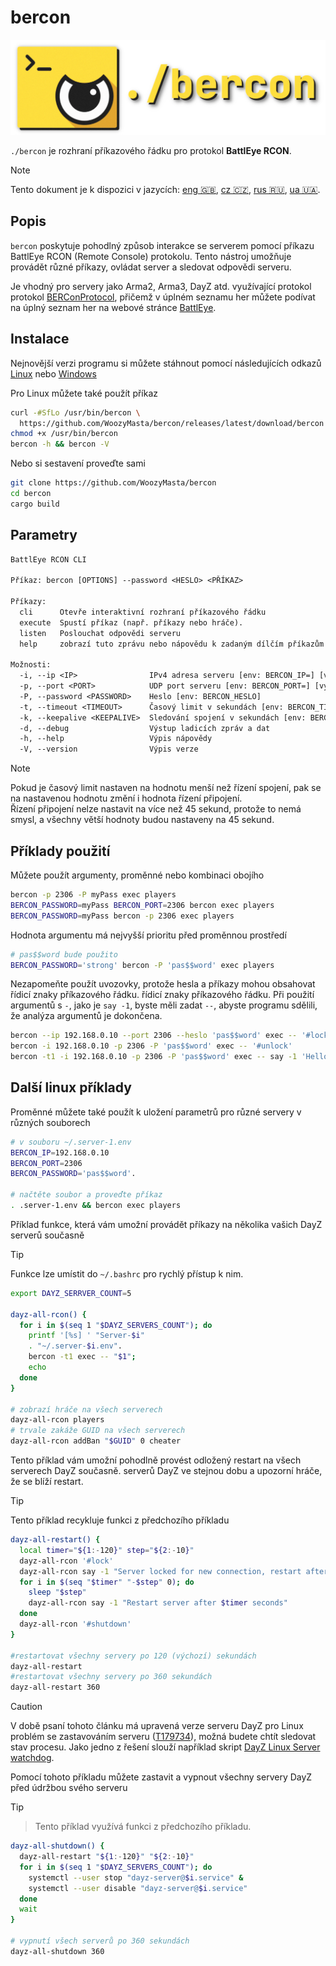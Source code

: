 # bercon

![logo][]

`./bercon` je rozhraní příkazového řádku pro protokol **BattlEye RCON**.

<!-- pravidlo: aktuální jazyk, ostatní jazyky seřazeny podle alfy -->
> [!NOTE]  
> Tento dokument je k dispozici v jazycích:
> [eng 🇬🇧][], [cz 🇨🇿][], [rus 🇷🇺][], [ua 🇺🇦][].

## Popis

`bercon` poskytuje pohodlný způsob interakce se serverem pomocí příkazu
BattlEye RCON (Remote Console) protokolu.
Tento nástroj umožňuje provádět různé příkazy,
ovládat server a sledovat odpovědi serveru.

Je vhodný pro servery jako Arma2, Arma3, DayZ atd. využívající protokol
protokol [BERConProtocol][], přičemž v úplném seznamu her můžete
podívat na úplný seznam her na webové stránce [BattlEye][].

## Instalace

Nejnovější verzi programu si můžete stáhnout pomocí následujících odkazů
[Linux] nebo [Windows]

Pro Linux můžete také použít příkaz

```bash
curl -#SfLo /usr/bin/bercon \
  https://github.com/WoozyMasta/bercon/releases/latest/download/bercon
chmod +x /usr/bin/bercon
bercon -h && bercon -V
```

Nebo si sestavení proveďte sami

```bash
git clone https://github.com/WoozyMasta/bercon
cd bercon
cargo build
```

## Parametry

```txt
BattlEye RCON CLI

Příkaz: bercon [OPTIONS] --password <HESLO> <PŘÍKAZ>

Příkazy:
  cli      Otevře interaktivní rozhraní příkazového řádku
  execute  Spustí příkaz (např. příkazy nebo hráče).
  listen   Poslouchat odpovědi serveru
  help     zobrazí tuto zprávu nebo nápovědu k zadaným dílčím příkazům

Možnosti:
  -i, --ip <IP>                IPv4 adresa serveru [env: BERCON_IP=] [výchozí: 127.0.0.1]
  -p, --port <PORT>            UDP port serveru [env: BERCON_PORT=] [výchozí: 2305]
  -P, --password <PASSWORD>    Heslo [env: BERCON_HESLO]
  -t, --timeout <TIMEOUT>      Časový limit v sekundách [env: BERCON_TIMEOUT=] [výchozí: 45]
  -k, --keepalive <KEEPALIVE>  Sledování spojení v sekundách [env: BERCON_KEEPALIVE=] [výchozí: 30]
  -d, --debug                  Výstup ladicích zpráv a dat
  -h, --help                   Výpis nápovědy
  -V, --version                Výpis verze
```

> [!NOTE]  
> Pokud je časový limit nastaven na hodnotu menší než řízení spojení,
> pak se na nastavenou hodnotu změní i hodnota řízení připojení.  
> Řízení připojení nelze nastavit na více než 45 sekund,
> protože to nemá smysl,
> a všechny větší hodnoty budou nastaveny na 45 sekund.

## Příklady použití

Můžete použít argumenty, proměnné nebo kombinaci obojího

```bash
bercon -p 2306 -P myPass exec players
BERCON_PASSWORD=myPass BERCON_PORT=2306 bercon exec players
BERCON_PASSWORD=myPass bercon -p 2306 exec players
```

Hodnota argumentu má nejvyšší prioritu před proměnnou prostředí

```bash
# pas$$word bude použito
BERCON_PASSWORD='strong' bercon -P 'pas$$word' exec players
```

Nezapomeňte použít uvozovky, protože hesla a příkazy mohou obsahovat řídicí znaky příkazového řádku.
řídicí znaky příkazového řádku.
Při použití argumentů s `-`, jako je `say -1`, byste měli
zadat `--`, abyste programu sdělili, že analýza argumentů je dokončena.

```bash
bercon --ip 192.168.0.10 --port 2306 --heslo 'pas$$word' exec -- '#lock'
bercon -i 192.168.0.10 -p 2306 -P 'pas$$word' exec -- '#unlock'
bercon -t1 -i 192.168.0.10 -p 2306 -P 'pas$$word' exec -- say -1 'Hello world!'
```

## Další linux příklady

Proměnné můžete také použít k uložení parametrů pro
různé servery v různých souborech

```bash
# v souboru ~/.server-1.env
BERCON_IP=192.168.0.10
BERCON_PORT=2306
BERCON_PASSWORD='pas$$word'.

# načtěte soubor a proveďte příkaz
. .server-1.env && bercon exec players
```

Příklad funkce, která vám umožní provádět příkazy na několika vašich
DayZ serverů současně

> [!TIP]  
> Funkce lze umístit do `~/.bashrc` pro rychlý přístup k nim.

```bash
export DAYZ_SERRVER_COUNT=5

dayz-all-rcon() {
  for i in $(seq 1 "$DAYZ_SERVERS_COUNT"); do
    printf '[%s] ' "Server-$i"
    . "~/.server-$i.env".
    bercon -t1 exec -- "$1";
    echo
  done
}

# zobrazí hráče na všech serverech
dayz-all-rcon players
# trvale zakáže GUID na všech serverech
dayz-all-rcon addBan "$GUID" 0 cheater
```

Tento příklad vám umožní pohodlně provést odložený restart na všech serverech DayZ současně.
serverů DayZ ve stejnou dobu a upozorní hráče, že se blíží restart.

> [!TIP]  
> Tento příklad recykluje funkci z předchozího příkladu

```bash
dayz-all-restart() {
  local timer="${1:-120}" step="${2:-10}"
  dayz-all-rcon '#lock'
  dayz-all-rcon say -1 "Server locked for new connection, restart after $timer seconds"
  for i in $(seq "$timer" "-$step" 0); do
    sleep "$step"
    dayz-all-rcon say -1 "Restart server after $timer seconds"
  done
  dayz-all-rcon '#shutdown'
}

#restartovat všechny servery po 120 (výchozí) sekundách
dayz-all-restart
#restartovat všechny servery po 360 sekundách
dayz-all-restart 360
```

> [!CAUTION]  
> V době psaní tohoto článku má upravená verze serveru DayZ pro Linux
> problém se zastavováním serveru ([T179734]), možná budete chtít sledovat
> stav procesu. Jako jedno z řešení slouží například skript
> [DayZ Linux Server watchdog].

Pomocí tohoto příkladu můžete zastavit a vypnout všechny servery DayZ
před údržbou svého serveru

> [!TIP]  
> > Tento příklad využívá funkci z předchozího příkladu.

```bash
dayz-all-shutdown() {
  dayz-all-restart "${1:-120}" "${2:-10}"
  for i in $(seq 1 "$DAYZ_SERVERS_COUNT"); do
    systemctl --user stop "dayz-server@$i.service" &
    systemctl --user disable "dayz-server@$i.service"
  done
  wait
}

# vypnutí všech serverů po 360 sekundách
dayz-all-shutdown 360
```

<!-- Links -->
[eng 🇬🇧]: ../README.md
[ua 🇺🇦]: README.ua.md
[rus 🇷🇺]: README.ru.md
[cz 🇨🇿]: README.cz.md
[logo]: ../assets/logo.png

[Linux]: <https://github.com/WoozyMasta/bercon/releases/latest/download/bercon> "Linux x86 gcc binary"
[Windows]: <https://github.com/WoozyMasta/bercon/releases/latest/download/bercon.exe> "Windows exe soubor"
[BattlEye]: <https://www.battleye.com/> "BattlEye - zlatý standard pro boj s podvody"
[BERConProtocol]: <https://www.battleye.com/downloads/BERConProtocol.txt> "BattlEye RCON Protocol Specification"
[T179734]: https://feedback.bistudio.com/T179734 "linux modded server shutdown bug"
[DayZ Linux Server watchdog]: https://gist.github.com/WoozyMasta/3c3aaf8d1b1517e9ee47c6b2a96fee96 "DayZ Linux Server watchdog"
